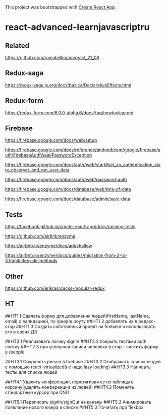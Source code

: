 This project was bootstrapped with [Create React App](https://github.com/facebook/create-react-app).

# react-advanced-learnjavascriptru

## Related

https://github.com/romabelka/advreact_21_08

## Redux-saga

https://redux-saga.js.org/docs/basics/DeclarativeEffects.html

## Redux-form

https://redux-form.com/6.0.0-alpha.6/docs/faq/howtoclear.md

## Firebase

https://firebase.google.com/docs/web/setup

https://firebase.google.com/docs/reference/android/com/google/firebase/auth/FirebaseAuthWeakPasswordException

https://firebase.google.com/docs/auth/web/start#set_an_authentication_state_observer_and_get_user_data

https://firebase.google.com/docs/auth/web/password-auth

https://firebase.google.com/docs/database/web/lists-of-data

https://firebase.google.com/docs/database/admin/save-data

## Tests

https://facebook.github.io/create-react-app/docs/running-tests

https://github.com/airbnb/enzyme

https://airbnb.io/enzyme/docs/api/shallow

https://airbnb.io/enzyme/docs/guides/migration-from-2-to-3.html#lifecycle-methods

## Other

https://github.com/erikras/ducks-modular-redux

## HT

##HT1.1 Сделать форму для добавления людей(firstName, lastName, email) с валидацией, по /people роуту ##HT1.2 добавлять их в редакс-стор ##HT1.3 Создать собственный проект на firebase и использовать его в своих ДЗ

##HT2.1 Реализовать логику signIn ##HT2.2 покрыть тестами auth логику ##HT2.3 при успешной записи человека в стор - чистить форму в /people

##HT3.1 Сохранять person в firebase ##HT3.2 Отображать список людей с помощью react-virtualized(не надо lazy loading) ##HT3.3 Написать тесты для списка людей

##HT4.1 Удалять конференции, перетягивая ее из таблицы в корзину(удалять конференции из людей) ##HT4.2 Поменять стандартный курсор при DND

##HT5.1 Переписать signIn/signOut на каналы ##HT5.2 Анимировать появление нового юзера в списке ##HT5.3 Почитать про flexbox
